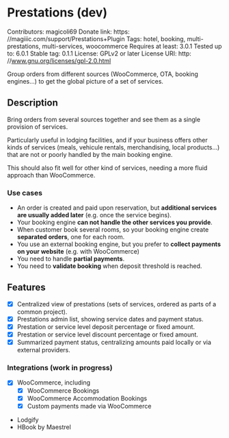 # Prestations (dev)

Contributors: magicoli69
Donate link: https: //magiiic.com/support/Prestations+Plugin
Tags: hotel, booking, multi-prestations, multi-services, woocommerce
Requires at least: 3.0.1
Tested up to: 6.0.1
Stable tag: 0.1.1
License: GPLv2 or later
License URI: http: //www.gnu.org/licenses/gpl-2.0.html

Group orders from different sources (WooCommerce, OTA, booking engines...) to get the global picture of a set of services.

## Description

Bring orders from several sources together and see them as a single provision of services.

Particularly useful in lodging facilities, and if your business offers other kinds of services (meals, vehicule rentals, merchandising, local products...) that are not or poorly handled by the main booking engine.

This should also fit well for other kind of services, needing a more fluid approach than WooCommerce.

### Use cases

- An order is created and paid upon reservation, but **additional services are usually added later** (e.g. once the service begins).
- Your booking engine **can not handle the other services you provide**.
- When customer book several rooms, so your booking engine create **separated orders**, one for each room.
- You use an external booking engine, but you prefer to **collect payments on your website** (e.g. with WooCommerce)
- You need to handle **partial payments**.
- You need to **validate booking** when deposit threshold is reached.

## Features

- [x] Centralized view of prestations (sets of services, ordered as parts of a common project).
- [x] Prestations admin list, showing service dates and payment status.
- [x] Prestation or service level deposit percentage or fixed amount.
- [x] Prestation or service level discount percentage or fixed amount.
- [x] Summarized payment status, centralizing amounts paid locally or via external providers.

### Integrations (work in progress)

- [x] WooCommerce, including
  - [x] WooCommerce Bookings
  - [x] WooCommerce Accommodation Bookings
  - [x] Custom payments made via WooCommerce
- Lodgify
- HBook by Maestrel

